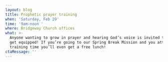 ```yaml
---
layout: blog
title: Prophetic prayer training
when: 'Saturday, Feb 29'
time: '9am-noon '
where: Bridgeway Church offices
what: >-
  Anyone wanting to grow in prayer and hearing God’s voice is invited to come
  get equipped! If you’re going to our Spring Break Mission and you attend the
  training time you’ll even get a free lunch!
ctaMessage: ''
---
```


